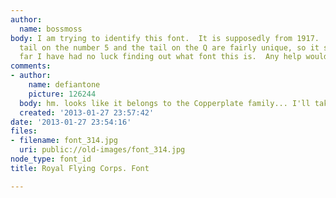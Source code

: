 ```yaml
---
author:
  name: bossmoss
body: I am trying to identify this font.  It is supposedly from 1917.  The double-serif
  tail on the number 5 and the tail on the Q are fairly unique, so it should be identifiable.  So
  far I have had no luck finding out what font this is.  Any help would be appreciated.
comments:
- author:
    name: defiantone
    picture: 126244
  body: hm. looks like it belongs to the Copperplate family... I'll take a look around.
  created: '2013-01-27 23:57:42'
date: '2013-01-27 23:54:16'
files:
- filename: font_314.jpg
  uri: public://old-images/font_314.jpg
node_type: font_id
title: Royal Flying Corps. Font

---
```

